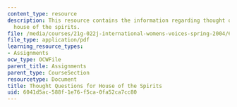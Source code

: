 ```yaml
---
content_type: resource
description: This resource contains the information regarding thought questions for
  house of the spirits.
file: /media/courses/21g-022j-international-womens-voices-spring-2004/6041d5ac588f1e76f5ca0fa52ca7cc80_MIT21G_022JS04_f_hu.pdf
file_type: application/pdf
learning_resource_types:
- Assignments
ocw_type: OCWFile
parent_title: Assignments
parent_type: CourseSection
resourcetype: Document
title: Thought Questions for House of the Spirits
uid: 6041d5ac-588f-1e76-f5ca-0fa52ca7cc80
---
```


